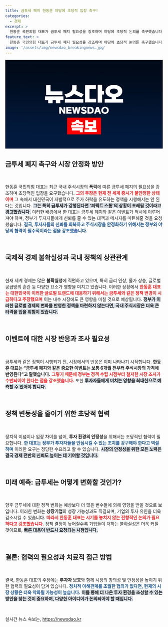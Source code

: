 ```yaml
---
title: 금투세 폐지 한동훈 야당에 초당적 입장 촉구!
categories:
  - 경제
excerpt: >
  한동훈 국민의힘 대표가 금투세 폐지 필요성을 강조하며 야당에 초당적 논의를 촉구했습니다. 그는 주식시장 폭락의 위험성을 경고하며, 정부의 투자자 안심 조치를 촉구했습니다.
feature_text: >
  한동훈 국민의힘 대표가 금투세 폐지 필요성을 강조하며 야당에 초당적 논의를 촉구했습니다. 그는 주식시장 폭락의 위험성을 경고하며, 정부의 투자자 안심 조치를 촉구했습니다.
image: '/assets/img/newsdao_breakingnews.jpg'
---
```


<p><img src="/assets/img/newsdao_breakingnews.jpg" alt="cryptoinkorea 속보" /></p>

<h2 data-ke-size="size26">금투세 폐지 촉구와 시장 안정화 방안</h2>

<p data-ke-size="size16">&nbsp;</p>

<p>한동훈 국민의힘 대표는 최근 국내 주식시장의 <b>폭락</b>에 따른 금투세 폐지의 필요성을 강조하며 초당적인 입장을 요구했습니다. <b><span style="color: #ee2323;">그의 주장은 현재 전 세계 증시가 불안정한 상태이며</span></b> 그 속에서 대한민국이 자발적으로 주가 하락을 유도하는 정책을 시행해서는 안 된다는 것입니다. <b><span style="background-color: #21538527;">그는 특히 금투세가 강행된다면 '퍼펙트 스톰'의 상황이 초래될 것이라고 경고했습니다.</span></b> 이러한 배경에서 한 대표는 금투세 폐지와 같은 이벤트가 적시에 이루어져야 하며, 정부가 투자자들에게 신뢰를 줄 수 있는 대책과 메시지를 마련해줄 것을 요청했습니다. <b><span style="color: #1a5490;">결국, 투자자들의 신뢰를 회복하고 주식시장을 안정화하기 위해서는 정부와 야당의 협력이 필수적이라는 점을 강조했습니다.</span></b></p>

<p data-ke-size="size16">&nbsp;</p>

<h2 data-ke-size="size26">국제적 경제 불확실성과 국내 정책의 상관관계</h2>

<p data-ke-size="size16">&nbsp;</p>

<p>현재 세계 경제는 많은 <b>불확실성</b>에 직면하고 있으며, 특히 금리 인상, 물가 상승, 글로벌 공급망의 혼란 등 다양한 요소가 영향을 미치고 있습니다. 이러한 상황에서 <b><span style="color: #ee2323;">한동훈 대표는 대한민국이 이러한 글로벌 트렌드에 대응하기 위해서는 금투세와 같은 정책 변경이 시급하다고 주장했으며</span></b> 이는 내수 시장에도 큰 영향을 미칠 것으로 예상됩니다. <b><span style="background-color: #21538527;">정부가 이러한 글로벌 경제의 변화를 반영한 정책을 마련하지 않는다면, 국내 주식시장은 더욱 큰 타격을 입을 위험이 있습니다.</span></b></p>

<p data-ke-size="size16">&nbsp;</p>

<h2 data-ke-size="size26">이벤트에 대한 시장 반응과 조사 필요성</h2>

<p data-ke-size="size16">&nbsp;</p>

<p>금투세와 같은 정책이 시행되기 전, 시장에서의 반응은 이미 나타나기 시작합니다. <b>한동훈 대표는 “금투세 폐지와 같은 중요한 이벤트는 보통 6개월 전부터 주식시장의 가격에 반영된다”고 말했습니다.</b> <b><span style="color: #ee2323;">그렇기 때문에 정부는 정책 수립 시점부터 철저한 시장 조사가 수반되어야 한다는 점을 강조했습니다.</span></b> 또한 <b><span style="background-color: #21538527;">투자자들에게 미치는 영향을 최대한으로 예측할 수 있어야 합니다.</span></b></p>

<p data-ke-size="size16">&nbsp;</p>

<h2 data-ke-size="size26">정책 변동성을 줄이기 위한 초당적 협력</h2>

<p data-ke-size="size16">&nbsp;</p>

<p>정치적 이념이나 입장 차이를 넘어, <b>투자 환경의 안정성</b>을 위해서는 초당적인 협력이 필요합니다. <b><span style="color: #1a5490;">한 대표는 정부가 투자자들을 안심시킬 수 있는 조치를 강구해야 한다고 역설하며</span></b> 이러한 요구는 정당한 수요라고 할 수 있습니다. <b><span style="background-color: #21538527;">시장의 안정성을 위한 모든 노력은 결국 경제 전반의 신뢰도 높이는 데 기여할 것입니다.</span></b></p>

<p data-ke-size="size16">&nbsp;</p>

<h2 data-ke-size="size26">미래 예측: 금투세는 어떻게 변화할 것인가?</h2>

<p data-ke-size="size16">&nbsp;</p>

<p>향후 금투세에 대한 정책 변화는 예상보다 더 많은 변수들에 의해 영향을 받을 것으로 보입니다. 이러한 변화는 <b>상장기업</b>의 성장 가능성과도 직결되며, 기업의 투자 유인을 더욱 감소시킬 수 있습니다. <b><span style="color: #ee2323;">따라서 한동훈 대표는 시기를 놓치지 않는 전향적인 논의가 필요하다고 강조했습니다.</span></b> 정책 결정이 늦어질수록 기업들이 처하는 불확실성은 더욱 커질 것이므로, <b><span style="background-color: #21538527;">빠른 대응이 반드시 요청되는 시점입니다.</span></b></p>

<p data-ke-size="size16">&nbsp;</p>

<h2 data-ke-size="size26">결론: 협력의 필요성과 치료적 접근 방법</h2>

<p data-ke-size="size16">&nbsp;</p>

<p>결국, 한동훈 대표의 주장에는 <b>투자자 보호</b>와 함께 시장의 창의성 및 안정성을 높이기 위한 협력의 필요성이 담겨 있습니다. <b><span style="color: #1a5490;">정치적 이해관계를 초월한 협의가 없다면, 현재의 시장 상황은 더욱 악화될 가능성이 높습니다.</span></b> <b><span style="background-color: #21538527;">이를 통해 더 나은 투자 환경을 조성할 수 있는 방안을 찾는 것이 중요하며, 다양한 아이디어가 논의되어야 할 때입니다.</span></b></p>

<p data-ke-size="size16">&nbsp;</p>
실시간 뉴스 속보는, <a href="https://newsdao.kr" rel="dofollow">https://newsdao.kr</a>


